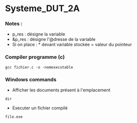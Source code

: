 # Systeme_DUT_2A


### Notes : 
* p_res : désigne la variable
* &p_res : désigne l'@dresse de la variable
* Si on place : * devant variable stockée = valeur du pointeur

### Compiler programme (c)
```
gcc fichier.c -o -nomexecutable
```

### Windows commands

- Afficher les documents présent à l'emplacement
```
dir
```

- Executer un fichier compilé
```
file.exe
```

